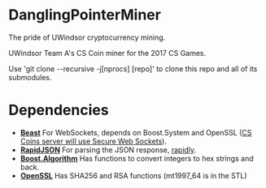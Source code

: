 # DanglingPointerMiner
The pride of UWindsor cryptocurrency mining.

UWindsor Team A's CS Coin miner for the 2017 CS Games.

Use 'git clone --recursive -j[nprocs] [repo]' to clone this repo and all of its submodules.

# Dependencies
* **[Beast](https://github.com/vinniefalco/Beast)** For WebSockets, depends on Boost.System and OpenSSL ([CS Coins server will use Secure Web Sockets](https://github.com/csgames/cscoins/issues/6)).
* **[RapidJSON](https://github.com/miloyip/rapidjson)** For parsing the JSON response, [rapidly](https://github.com/miloyip/nativejson-benchmark#parsing-time).
* **[Boost.Algorithm](https://github.com/boostorg/algorithm)** Has functions to convert integers to hex strings and back.
* **[OpenSSL](https://github.com/openssl/openssl)** Has SHA256 and RSA functions (mt1997_64 is in the STL)

